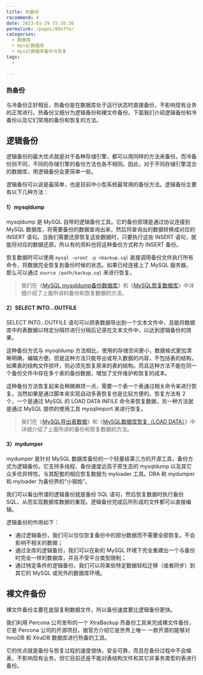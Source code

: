 ```yaml
---
title: 热备份
recommend: 4
date: 2023-01-29 15:16:36
permalink: /pages/80affe/
categories:
  - 数据库
  - mysql数据库
  - mysql数据库备份与恢复
tags:
  - 
 
---
```

### 热备份

与冷备份正好相反，热备份是在数据库处于运行状态时直接备份，不影响现有业务的正常进行。热备份又细分为逻辑备份和裸文件备份，下面我们介绍逻辑备份和冷备份以及它们常用的备份和恢复的方法。

## 逻辑备份

逻辑备份的最大优点就是对于各种存储引擎，都可以用同样的方法来备份。而冷备份则不同，不同的存储引擎的备份方法也各不相同。因此，对于不同存储引擎混合的数据库，用逻辑备份会更简单一些。  

逻辑备份可以说是最简单，也是目前中小型系统最常用的备份方法。逻辑备份主要有以下几种方法：  

#### 1）mysqldump

mysqldump 是 MySQL 自带的逻辑备份工具。它的备份原理是通过协议连接到 MySQL 数据库，将需要备份的数据查询出来，然后将查询出的数据转换成对应的 INSERT 语句。当我们需要还原恢复这些数据时，只要执行这些 INSERT 语句，就能将对应的数据还原。所以有的资料也将这种备份方式称为 INSERT 备份。  

恢复数据时可以使用 `mysql -uroot -p <backup.sql` 直接调用备份文件执行所有命令，将数据完全恢复到备份时候的状态。如果已经连接上了 MySQL 服务器，那么可以通过 `source /path/backup.sql` 来进行恢复。  

> 我们在《[MySQL mysqldump备份数据库](http://c.biancheng.net/view/7373.html)》和《[MySQL恢复数据库](http://c.biancheng.net/view/7381.html)》中详细介绍了上面所讲的备份和恢复数据的方法。

#### 2）SELECT INTO…OUTFILE

SELECT INTO…OUTFILE 语句可以把表数据导出到一个文本文件中，且能将数据库中的表数据以特定分隔符进行分隔后记录在文本文件中，以达到逻辑备份的效果。  

这种备份方式与 mysqldump 方法相比，使用的存储空间更小，数据格式更加清晰明确，编辑方便。但是这种方法只能导出或导入数据的内容，不包括表的结构，如果表的结构文件损坏，则必须先恢复原来的表的结构。而且这种方法不能在同一个备份文件中存在多个表的备份数据，增加了文件维护和恢复的成本。  

这种备份方法恢复起来会稍微麻烦一点，需要一个表一个表通过相关命令来进行恢复。当然如果是通过脚本来实现自动多表恢复也是比较方便的。恢复方法有 2 个，一个是通过 MySQL 的 LOAD DATA INFILE 命令来恢复数据，另一种方法就是通过 MySQL 提供的使用工具 mysqlimport 来进行恢复。

> 我们在《[MySQL导出表数据](http://c.biancheng.net/view/7378.html)》和《[MySQL数据库恢复（LOAD DATA）](http://c.biancheng.net/view/2623.html)》中详细介绍了上面所讲的备份和恢复数据的方法。

#### 3）mydumper

mydumper 是针对 MySQL 数据库备份的一个轻量级第三方的开源工具，备份方式为逻辑备份。它支持多线程，备份速度远高于原生态的 mysqldump 以及其它众多优异特性。与其配套的相应恢复数据为 myloader 工具。DBA 称 mydumper 和 myloader 为备份界的“小钢炮”。  

我们可以看出所谓的逻辑备份就是备份 SQL 语句，然后恢复数据时执行备份 SQL，从而实现数据库数据的重现。逻辑备份完成后所形成的文件都可以直接编辑。  

逻辑备份的作用如下：

- 通过逻辑备份，我们可以仅仅恢复备份中的部分数据而不需要全部恢复。不会影响不相关的数据；
- 通过全库的逻辑备份，我们可以在新的 MySQL 环境下完全重建出一个与备份时完全一样的数据库，并且不受平台类型限制；
- 通过特定条件的逻辑备份，我们可以将某些特定数据轻松迁移（或者同步）到其它的 MySQL 或另外的数据库环境。

## 裸文件备份

裸文件备份主要在底层复制数据文件，所以备份速度要比逻辑备份更快。  

我们利用 Percona 公司发布的一个 XtraBackup 热备份工具来完成裸文件备份，它是 Percona 公司的开源项目，据官方介绍它是世界上唯一 一款开源的能够对 InnoDB 和 XtraDB 数据库进行热备的工具。  

它的优点就是备份与恢复过程的速度很快，安全可靠，而且在备份过程中不会缩表，不影响现有业务。但它目前还是不能对表结构文件和其它非事务类型的表进行备份。
